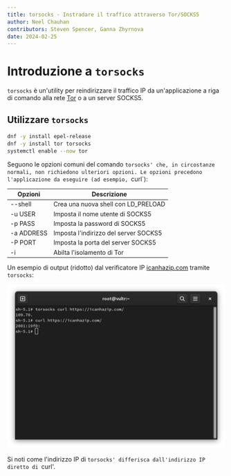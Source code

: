 ```yaml
---
title: torsocks - Instradare il traffico attraverso Tor/SOCKS5
author: Neel Chauhan
contributors: Steven Spencer, Ganna Zhyrnova
date: 2024-02-25
---
```


# Introduzione a `torsocks`

`torsocks` è un'utility per reindirizzare il traffico IP da un'applicazione a riga di comando alla rete [Tor](https://www.torproject.org/) o a un server SOCKS5.

## Utilizzare `torsocks`

```bash
dnf -y install epel-release
dnf -y install tor torsocks
systemctl enable --now tor
```

Seguono le opzioni comuni del comando `torsocks' che, in circostanze normali, non richiedono ulteriori opzioni. Le opzioni precedono l'applicazione da eseguire (ad esempio, `curl\`):

| Opzioni    | Descrizione                                              |
| ---------- | -------------------------------------------------------- |
| --shell    | Crea una nuova shell con LD_PRELOAD |
| -u USER    | Imposta il nome utente di SOCKS5                         |
| -p PASS    | Imposta la password di SOCKS5                            |
| -a ADDRESS | Imposta l'indirizzo del server SOCKS5                    |
| -P PORT    | Imposta la porta del server SOCKS5                       |
| -i         | Abilta l'isolamento di Tor                               |

Un esempio di output (ridotto) dal verificatore IP [icanhazip.com](https://icanhazip.com/) tramite `torsocks`:

![output di torsocks](./images/torsocks.png)

Si noti come l'indirizzo IP di `torsocks' differisca dall'indirizzo IP diretto di `curl'.
